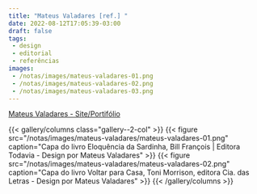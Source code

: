 ```yaml
---
title: "Mateus Valadares [ref.] "
date: 2022-08-12T17:05:39-03:00
draft: false
tags:
 - design
 - editorial
 - referências
images:
 - /notas/images/mateus-valadares-01.png
 - /notas/images/mateus-valadares-02.png
 - /notas/images/mateus-valadares-03.png
---
```


[ Mateus Valadares - Site/Portifólio](https://www.mateusvaladares.com)

{{< gallery/columns class="gallery--2-col" >}}
{{< figure src="/notas/images/mateus-valadares/mateus-valadares-01.png" caption="Capa do livro Eloquência da Sardinha, Bill François | Editora Todavia - Design por Mateus Valadares" >}}
{{< figure src="/notas/images/mateus-valadares/mateus-valadares-02.png" caption="Capa do livro Voltar para Casa, Toni Morrison, editora Cia. das Letras - Design por Mateus Valadares" >}}
{{< /gallery/columns >}}
